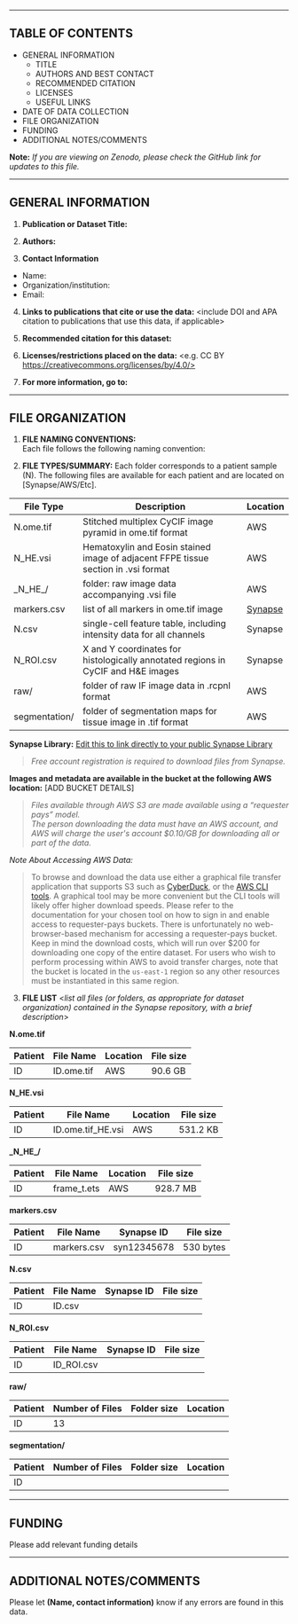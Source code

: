 ------------------ 
TABLE OF CONTENTS
------------------

* GENERAL INFORMATION
  * TITLE
  * AUTHORS AND BEST CONTACT
  * RECOMMENDED CITATION
  * LICENSES
  * USEFUL LINKS
* DATE OF DATA COLLECTION
* FILE ORGANIZATION
* FUNDING
* ADDITIONAL NOTES/COMMENTS

**Note:** *If you are viewing on Zenodo, please check the GitHub link <insert link> for updates to this file.*

--------------------
GENERAL INFORMATION
--------------------

1. **Publication or Dataset Title:**  

2. **Authors:**

3. **Contact Information**  <who should be contacted about this data>
* Name: <FName LName>
* Organization/institution: <Contact person affiliation>
* Email: <institutional email address>

4. **Links to publications that cite or use the data:** 
<include DOI and APA citation to publications that use this data, if applicable>

5. **Recommended citation for this dataset:**  
<Following standard APA citation format>  
<Author Last, Author F. (Year). Title of data set (Version number) [Description of form]. Location: Name of producer.> 

6. **Licenses/restrictions placed on the data:** 
<e.g. CC BY https://creativecommons.org/licenses/by/4.0/>
  
7. **For more information, go to:** <Insert links where applicable to tissue-atlas.org or other landing page>

-------------------
FILE ORGANIZATION
------------------

1. **FILE NAMING CONVENTIONS:**   
Each file follows the following naming convention:  

2. **FILE TYPES/SUMMARY:**
Each folder corresponds to a patient sample (N). The following files are available for each patient and are located on [Synapse/AWS/Etc].

 <Data should be uploaded to the appropriate public repository where applicable>
 <DATA SHOULD NOT BE STORED ON GITHUB>
 <If you are not sure which repository to use for your data type reach out to your Data Managers>
 
|File Type     | Description                                                                        | Location|
|--------      | ----------------------------------------------------------------------------------|---------|
|N.ome.tif	   | Stitched multiplex CyCIF image pyramid in ome.tif format                           | AWS     |
|N_HE.vsi	     | Hematoxylin and Eosin stained image of adjacent FFPE tissue section in .vsi format | AWS     |
|\_N\_HE\_/    | folder: raw image data accompanying .vsi file                                      | AWS     |
|markers.csv   | list of all markers in ome.tif image                                               | [Synapse](https://www.synapse.org/)|
|N.csv         | single-cell feature table, including intensity data for all channels               | Synapse |
|N_ROI.csv     | X and Y coordinates for histologically annotated regions in CyCIF and H&E images   | Synapse |
|raw/          | folder of raw IF image data in .rcpnl format                                       | AWS     |
|segmentation/ |  folder of segmentation maps for tissue image in .tif format                       | AWS     |

 **Synapse Library:** [Edit this to link directly to your public Synapse Library](https://www.synapse.org/)  
  >*Free account registration is required to download files from Synapse.*  
 
 **Images and metadata are available in the bucket at the following AWS location:** [ADD BUCKET DETAILS]   
  >*Files available through AWS S3 are made available using a “requester pays” model.*   
  >*The person downloading the data must have an AWS account, and AWS will charge the user's account $0.10/GB for downloading all or part 
of the data.*
 
*Note About Accessing AWS Data:*

>To browse and download the data use either a graphical file transfer application
that supports S3 such as [CyberDuck](https://cyberduck.io), or the [AWS CLI
tools](https://aws.amazon.com/cli/). A graphical tool may be more convenient but
the CLI tools will likely offer higher download speeds. Please refer to the
documentation for your chosen tool on how to sign in and enable access to
requester-pays buckets. There is unfortunately no web-browser-based mechanism
for accessing a requester-pays bucket. Keep in mind the download costs, which
will run over $200 for downloading one copy of the entire dataset. For users who
wish to perform processing within AWS to avoid transfer charges, note that the
bucket is located in the `us-east-1` region so any other resources must be
instantiated in this same region.

3. **FILE LIST** <*list all files (or folders, as appropriate for dataset organization) contained in the Synapse repository, with a brief description*>

**N.ome.tif**

|Patient | File Name       | Location| File size |
|------- | ----------------|---------|-----------|
|ID | ID.ome.tif | AWS     | 90.6 GB   |


**N_HE.vsi**

|Patient | File Name      | Location| File size|
|--------| ---------------|---------|----------|
|ID | ID.ome.tif_HE.vsi | AWS     | 531.2 KB |


**\_N\_HE\_/**

|Patient | File Name   | Location| File size|
|------- | ------------|---------|----------|
|ID | frame_t.ets | AWS     | 928.7 MB |

**markers.csv**

|Patient | File Name   | Synapse ID  | File size|
|------- | ----------- |------------ |----------|
|ID | markers.csv | syn12345678 | 530 bytes|

**N.csv**

|Patient | File Name   | Synapse ID | File size |
|------- | ------------|------------|-----------|
|ID | ID.csv |  |  |

**N_ROI.csv**

|Patient | File Name       | Synapse ID  | File size|
|------- | ----------------|-------------|----------|
|ID | ID_ROI.csv |  |    |

**raw/**

|Patient | Number of Files | Folder size| Location|
|------- |-----------------|------------|---------|
|ID | 13              |     |      |


**segmentation/**

|Patient | Number of Files | Folder size| Location|
|------- |-----------------|------------|---------|
|ID |               |     |      |


--------------------------
FUNDING
--------------------------
Please add relevant funding details <This can be copied directly from your manuscript> 
 
 --------------------------
ADDITIONAL NOTES/COMMENTS
--------------------------

Please let **(Name, contact information)** know if any errors are found in this data.  
